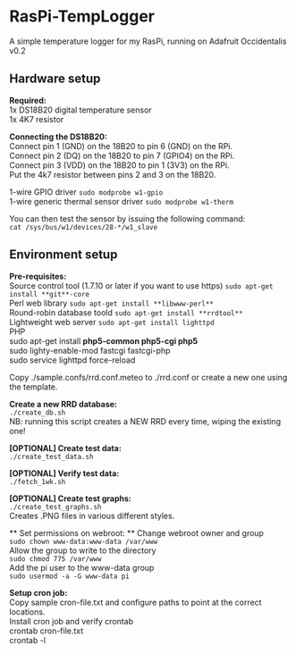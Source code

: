 # RasPi-TempLogger

A simple temperature logger for my RasPi, running on Adafruit Occidentalis v0.2

## Hardware setup
**Required:**  
1x DS18B20 digital temperature sensor  
1x 4K7 resistor  

**Connecting the DS18B20:**  
Connect pin 1 (GND) on the 18B20 to pin 6 (GND) on the RPi.  
Connect pin 2 (DQ) on the 18B20 to pin 7 (GPIO4) on the RPi.  
Connect pin 3 (VDD) on the 18B20 to pin 1 (3V3) on the RPi.  
Put the 4k7 resistor between pins 2 and 3 on the 18B20.  

1-wire GPIO driver `sudo modprobe w1-gpio`  
1-wire generic thermal sensor driver `sudo modprobe w1-therm`  

You can then test the sensor by issuing the following command:  
`cat /sys/bus/w1/devices/28-*/w1_slave`  

## Environment setup
**Pre-requisites:**  
Source control tool (1.7.10 or later if you want to use https) `sudo apt-get install **git**-core`  
Perl web library `sudo apt-get install **libwww-perl**`  
Round-robin database toold `sudo apt-get install **rrdtool**`  
Lightweight web server `sudo apt-get install lighttpd`  
PHP  
    sudo apt-get install **php5-common php5-cgi php5**  
    sudo lighty-enable-mod fastcgi fastcgi-php  
    sudo service lighttpd force-reload  

Copy ./sample.confs/rrd.conf.meteo to ./rrd.conf or create a new one using the template.  

**Create a new RRD database:**  
`./create_db.sh`  
NB: running this script creates a NEW RRD every time, wiping the existing one!

**[OPTIONAL] Create test data:**  
`./create_test_data.sh`  

**[OPTIONAL] Verify test data:**  
`./fetch_1wk.sh`  

**[OPTIONAL] Create test graphs:**  
`./create_test_graphs.sh`  
Creates .PNG files in various different styles.  

** Set permissions on webroot: **
Change webroot owner and group    
`sudo chown www-data:www-data /var/www`  
Allow the group to write to the directory  
`sudo chmod 775 /var/www`  
Add the pi user to the www-data group  
`sudo usermod -a -G www-data pi`  

**Setup cron job:**  
Copy sample cron-file.txt and configure paths to point at the correct locations.  
Install cron job and verify crontab   
        crontab cron-file.txt  
        crontab -l  

